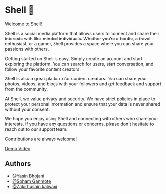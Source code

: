 # Shell 🐚

Welcome to Shell!

Shell is a social media platform that allows users to connect and share their interests with like-minded individuals. Whether you're a foodie, a travel enthusiast, or a gamer, Shell provides a space where you can share your passions with others.

Getting started on Shell is easy. Simply create an account and start exploring the platform. You can search for users, start conversation, and follow your favorite content creators.

Shell is also a great platform for content creators. You can share your photos, videos, and blogs with your followers and get feedback and support from the community.

At Shell, we value privacy and security. We have strict policies in place to protect your personal information and ensure that your data is never shared without your consent.

We hope you enjoy using Shell and connecting with others who share your interests. If you have any questions or concerns, please don't hesitate to reach out to our support team.

Contributions are always welcome!

[Demo Video](https://drive.google.com/file/d/1AahnZF4-XmG9k-K-0pwXvmEWH4w8FxwO/view?usp=sharing)

## Authors

- [@Yasin Bhojani](https://github.com/yasinbhojani)
- [@Soham Ganmote](https://github.com/SohamGanmote)
- [@Zakirhusain kalwani](https://github.com/zakirhusain-3802)
